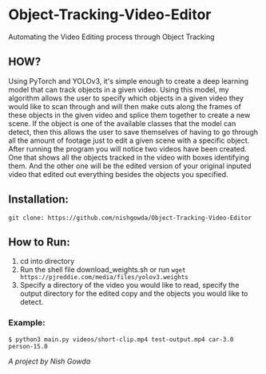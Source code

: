 # Object-Tracking-Video-Editor
Automating the Video Editing process through Object Tracking
## HOW?
Using PyTorch and YOLOv3, it's simple enough to create a deep learning model that can track objects in a given video. Using this model, my algorithm allows the user to specify which objects in a given video they would like to scan through and will then make cuts along the frames of these objects in the given video and splice them together to create a new scene. If the object is one of the available classes that the model can detect, then this allows the user to save themselves of having to go through all the amount of footage just to edit a given scene with a specific object. After running the program you will notice two videos have been created. One that shows all the objects tracked in the video with boxes identifying them. And the other one will be the edited version of your original inputed video that edited out everything besides the objects you specified.
## Installation:
```
git clone: https://github.com/nishgowda/Object-Tracking-Video-Editor
```

## How to Run:
  1. cd into directory
  3. Run the shell file download_weights.sh or run ```wget https://pjreddie.com/media/files/yolov3.weights```
  2. Specify a directory of the video you would like to read, specify the output directory for the edited copy and the objects you would like to detect.
### Example:

  ```
  $ python3 main.py videos/short-clip.mp4 test-output.mp4 car-3.0 person-15.0
  ```

*A project by Nish Gowda*
